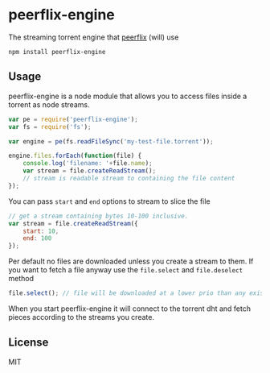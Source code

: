# peerflix-engine

The streaming torrent engine that [peerflix](https://github.com/mafintosh/peerflix) (will) use

	npm install peerflix-engine

## Usage

peerflix-engine is a node module that allows you to access files inside a torrent as node streams.

``` js
var pe = require('peerflix-engine');
var fs = require('fs');

var engine = pe(fs.readFileSync('my-test-file.torrent'));

engine.files.forEach(function(file) {
	console.log('filename: '+file.name);
	var stream = file.createReadStream();
	// stream is readable stream to containing the file content
});
```

You can pass `start` and `end` options to stream to slice the file

``` js
// get a stream containing bytes 10-100 inclusive.
var stream = file.createReadStream({
	start: 10,
	end: 100
});
```

Per default no files are downloaded unless you create a stream to them.
If you want to fetch a file anyway use the `file.select` and `file.deselect` method

``` js
file.select(); // file will be downloaded at a lower prio than any existing streams
```

When you start peerflix-engine it will connect to the torrent dht
and fetch pieces according to the streams you create.

## License

MIT